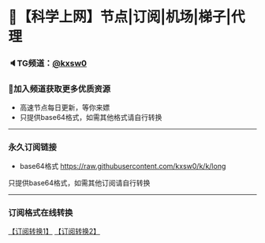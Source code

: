 # 🚀【科学上网】节点|订阅|机场|梯子|代理
### 🔈TG频道：[@kxsw0](https://t.me/kxsw0/) 
### 🔔加入频道获取更多优质资源  
- 高速节点每日更新，等你来嫖  
- 只提供base64格式，如需其他格式请自行转换  
***  
### 永久订阅链接  
- base64格式
https://raw.githubusercontent.com/kxsw0/k/k/long

只提供base64格式，如需其他订阅请自行转换  
***  
### 订阅格式在线转换
[【订阅转换1】](https://bianyuan.xyz/)
[【订阅转换2】](https://sub.saraphine.cf/)
